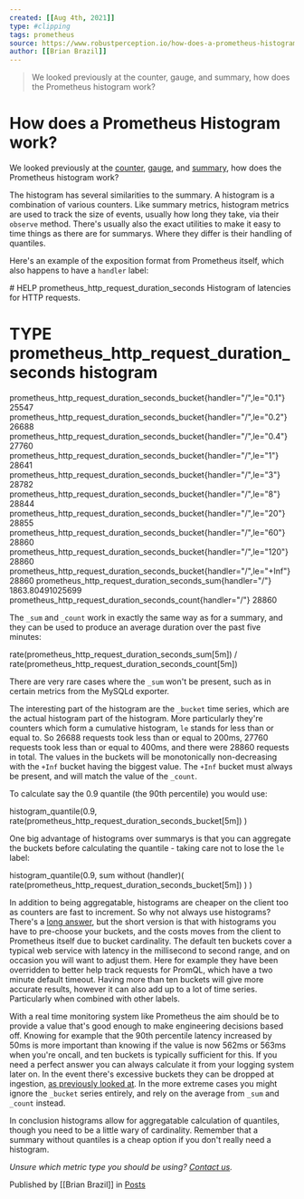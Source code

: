 ```yaml
---
created: [[Aug 4th, 2021]]
type: #clipping
tags: prometheus 
source: https://www.robustperception.io/how-does-a-prometheus-histogram-work
author: [[Brian Brazil]] 
---
```

> We looked previously at the counter, gauge, and summary, how does the Prometheus histogram work?

# How does a Prometheus Histogram work?


We looked previously at the [counter](https://www.robustperception.io/how-does-a-prometheus-counter-work/), [gauge](https://www.robustperception.io/how-does-a-prometheus-gauge-work), and [summary](https://www.robustperception.io/how-does-a-prometheus-summary-work), how does the Prometheus histogram work?

The histogram has several similarities to the summary. A histogram is a combination of various counters. Like summary metrics, histogram metrics are used to track the size of events, usually how long they take, via their `observe` method. There's usually also the exact utilities to make it easy to time things as there are for summarys. Where they differ is their handling of quantiles.

Here's an example of the exposition format from Prometheus itself, which also happens to have a `handler` label:

\# HELP prometheus\_http\_request\_duration\_seconds Histogram of latencies for HTTP requests.
# TYPE prometheus\_http\_request\_duration\_seconds histogram
prometheus\_http\_request\_duration\_seconds\_bucket{handler="/",le="0.1"} 25547
prometheus\_http\_request\_duration\_seconds\_bucket{handler="/",le="0.2"} 26688
prometheus\_http\_request\_duration\_seconds\_bucket{handler="/",le="0.4"} 27760
prometheus\_http\_request\_duration\_seconds\_bucket{handler="/",le="1"} 28641
prometheus\_http\_request\_duration\_seconds\_bucket{handler="/",le="3"} 28782
prometheus\_http\_request\_duration\_seconds\_bucket{handler="/",le="8"} 28844
prometheus\_http\_request\_duration\_seconds\_bucket{handler="/",le="20"} 28855
prometheus\_http\_request\_duration\_seconds\_bucket{handler="/",le="60"} 28860
prometheus\_http\_request\_duration\_seconds\_bucket{handler="/",le="120"} 28860
prometheus\_http\_request\_duration\_seconds\_bucket{handler="/",le="+Inf"} 28860
prometheus\_http\_request\_duration\_seconds\_sum{handler="/"} 1863.80491025699
prometheus\_http\_request\_duration\_seconds\_count{handler="/"} 28860

The `_sum` and `_count` work in exactly the same way as for a summary, and they can be used to produce an average duration over the past five minutes:

  rate(prometheus\_http\_request\_duration\_seconds\_sum\[5m\])
/
  rate(prometheus\_http\_request\_duration\_seconds\_count\[5m\])

There are very rare cases where the `_sum` won't be present, such as in certain metrics from the MySQLd exporter.

The interesting part of the histogram are the `_bucket` time series, which are the actual histogram part of the histogram. More particularly they're counters which form a cumulative histogram, `le` stands for less than or equal to. So 26688 requests took less than or equal to 200ms, 27760 requests took less than or equal to 400ms, and there were 28860 requests in total. The values in the buckets will be monotonically non-decreasing with the `+Inf` bucket having the biggest value. The `+Inf` bucket must always be present, and will match the value of the `_count`.

To calculate say the 0.9 quantile (the 90th percentile) you would use:

histogram\_quantile(0.9, 
  rate(prometheus\_http\_request\_duration\_seconds\_bucket\[5m\])
)

One big advantage of histograms over summarys is that you can aggregate the buckets before calculating the quantile - taking care not to lose the `le` label:

histogram\_quantile(0.9, 
  sum without (handler)(
    rate(prometheus\_http\_request\_duration\_seconds\_bucket\[5m\])
  )
)

In addition to being aggregatable, histograms are cheaper on the client too as counters are fast to increment. So why not always use histograms? There's a [long answer](https://prometheus.io/docs/practices/histograms/#quantiles), but the short version is that with histograms you have to pre-choose your buckets, and the costs moves from the client to Prometheus itself due to bucket cardinality. The default ten buckets cover a typical web service with latency in the millisecond to second range, and on occasion you will want to adjust them. Here for example they have been overridden to better help track requests for PromQL, which have a two minute default timeout. Having more than ten buckets will give more accurate results, however it can also add up to a lot of time series. Particularly when combined with other labels.

With a real time monitoring system like Prometheus the aim should be to provide a value that's good enough to make engineering decisions based off. Knowing for example that the 90th percentile latency increased by 50ms is more important than knowing if the value is now 562ms or 563ms when you're oncall, and ten buckets is typically sufficient for this. If you need a perfect answer you can always calculate it from your logging system later on. In the event there's excessive buckets they can be dropped at ingestion, [as previously looked at](https://www.robustperception.io/why-are-prometheus-histograms-cumulative). In the more extreme cases you might ignore the `_bucket` series entirely, and rely on the average from `_sum` and `_count` instead.

In conclusion histograms allow for aggregatable calculation of quantiles, though you need to be a little wary of cardinality. Remember that a summary without quantiles is a cheap option if you don't really need a histogram.

_Unsure which metric type you should be using? [Contact us](mailto:prometheus@robustperception.io)._

Published by [[Brian Brazil]] in [Posts](https://www.robustperception.io/category/posts)
